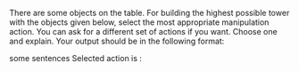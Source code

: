 There are some objects on the table. For building the highest possible tower with the objects given below, select the most appropriate manipulation action.
You can ask for a different set of actions if you want. 
Choose one and explain.
Your output should be in the following format:

<reasoning> some sentences </reasoning>
Selected action is : <number of the selected action>